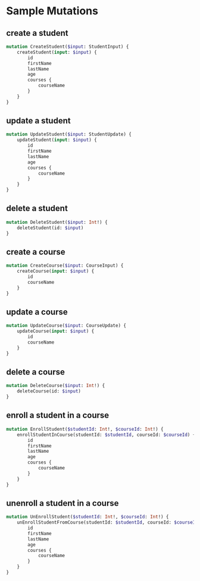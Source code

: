 # Sample Mutations

## create a student

```graphql
mutation CreateStudent($input: StudentInput) {
    createStudent(input: $input) {
        id
        firstName
        lastName
        age
        courses {
            courseName
        }
    }
}
```

## update a student

```graphql
mutation UpdateStudent($input: StudentUpdate) {
    updateStudent(input: $input) {
        id
        firstName
        lastName
        age
        courses {
            courseName
        }
    }
}
```

## delete a student

```graphql
mutation DeleteStudent($input: Int!) {
    deleteStudent(id: $input)
}
```

## create a course

```graphql
mutation CreateCourse($input: CourseInput) {
    createCourse(input: $input) {
        id
        courseName
    }
}
```

## update a course

```graphql
mutation UpdateCourse($input: CourseUpdate) {
    updateCourse(input: $input) {
        id
        courseName
    }
}
```

## delete a course

```graphql
mutation DeleteCourse($input: Int!) {
    deleteCourse(id: $input)
}
```

## enroll a student in a course

```graphql
mutation EnrollStudent($studentId: Int!, $courseId: Int!) {
    enrollStudentInCourse(studentId: $studentId, courseId: $courseId) {
        id
        firstName
        lastName
        age
        courses {
            courseName
        }
    }
}
```

## unenroll a student in a course

```graphql
mutation UnEnrollStudent($studentId: Int!, $courseId: Int!) {
    unEnrollStudentFromCourse(studentId: $studentId, courseId: $courseId) {
        id
        firstName
        lastName
        age
        courses {
            courseName
        }
    }
}
```